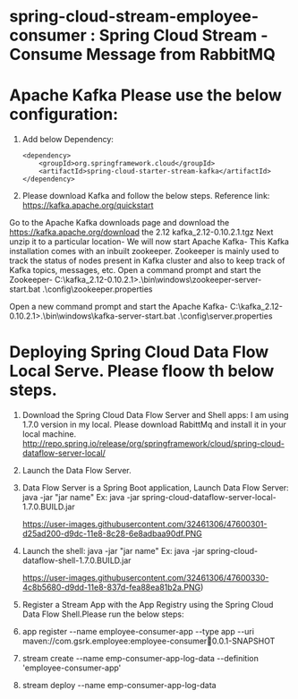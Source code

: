 # spring-cloud-stream-employee-consumer : Spring Cloud Stream - Consume Message from RabbitMQ

# Apache Kafka Please use the below configuration:

1.  Add below Dependency:

        <dependency>
			<groupId>org.springframework.cloud</groupId>
			<artifactId>spring-cloud-starter-stream-kafka</artifactId>
		</dependency>
        
2.  Please download Kafka and follow the below steps. Reference link: https://kafka.apache.org/quickstart

Go to the Apache Kafka downloads page and download the https://kafka.apache.org/download the 2.12 kafka_2.12-0.10.2.1.tgz
Next unzip it to a particular location-
We will now start Apache Kafka-
This Kafka installation comes with an inbuilt zookeeper. Zookeeper is mainly used to track the status of nodes present in Kafka cluster and also to keep track of Kafka topics, messages, etc.
Open a command prompt and start the Zookeeper-
C:\kafka_2.12-0.10.2.1>.\bin\windows\zookeeper-server-start.bat .\config\zookeeper.properties


Open a new command prompt and start the Apache Kafka-
C:\kafka_2.12-0.10.2.1>.\bin\windows\kafka-server-start.bat .\config\server.properties


# Deploying Spring Cloud Data Flow Local Serve. Please floow th below steps.

1.  Download the Spring Cloud Data Flow Server and Shell apps:
    I am using 1.7.0 version in my local. Please download RabittMq and install it in your local machine.
http://repo.spring.io/release/org/springframework/cloud/spring-cloud-dataflow-server-local/

2.  Launch the Data Flow Server.

3.  Data Flow Server is a Spring Boot application, Launch Data Flow Server: java -jar "jar name"
    Ex: java -jar spring-cloud-dataflow-server-local-1.7.0.BUILD.jar
    
    https://user-images.githubusercontent.com/32461306/47600301-d25ad200-d9dc-11e8-8c28-6e8adbaa90df.PNG
     
4.  Launch the shell: java -jar "jar name"
    Ex: java -jar spring-cloud-dataflow-shell-1.7.0.BUILD.jar
    
    https://user-images.githubusercontent.com/32461306/47600330-4c8b5680-d9dd-11e8-837d-fea88ea81b2a.PNG)

5.  Register a Stream App with the App Registry using the Spring Cloud Data Flow Shell.Please run the below steps:
    
6.  app register --name employee-consumer-app --type app --uri maven://com.gsrk.employee:employee-consumer:jar:0.0.1-SNAPSHOT

7.  stream create --name emp-consumer-app-log-data --definition 'employee-consumer-app'

8.  stream deploy --name emp-consumer-app-log-data




